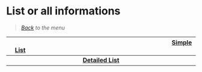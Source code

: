 # List or all informations

> *[Back](../games.md) to the menu*

| <img width="430" height="1">[Simple List](ds_list.md)<img width="430" height="1"> | 
| :---: |
|**[Detailed List](ds_info_games.md)** |
